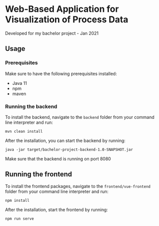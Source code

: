 # Web-Based Application for Visualization of Process Data
Developed for my bachelor project - Jan 2021

## Usage
### Prerequisites
Make sure to have the following prerequisites installed:
- Java 11
- npm
- maven

### Running the backend
To install the backend, navigate to the `backend` folder from your command line interpreter and  run:
```
mvn clean install
```
After the installation, you can start the backend by running:
```
java -jar target/bachelor-project-backend-1.0-SNAPSHOT.jar
```

Make sure that the backend is running on port 8080

## Running the frontend
To install the frontend packages, navigate to the `frontend/vue-frontend` folder from your command line interpreter and  run:
```
npm install
```
After the installation, start the frontend by running:
```
npm run serve
```
